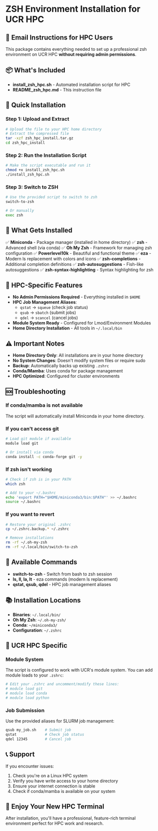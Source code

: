 # ZSH Environment Installation for UCR HPC

## 📧 Email Instructions for HPC Users

This package contains everything needed to set up a professional zsh environment on UCR HPC **without requiring admin permissions**.

## 📦 What's Included

- **install_zsh_hpc.sh** - Automated installation script for HPC
- **README_zsh_hpc.md** - This instruction file

## 🚀 Quick Installation

### Step 1: Upload and Extract

```bash
# Upload the file to your HPC home directory
# Extract the compressed file
tar -xzf zsh_hpc_install.tar.gz
cd zsh_hpc_install
```

### Step 2: Run the Installation Script

```bash
# Make the script executable and run it
chmod +x install_zsh_hpc.sh
./install_zsh_hpc.sh
```

### Step 3: Switch to ZSH

```bash
# Use the provided script to switch to zsh
switch-to-zsh

# Or manually
exec zsh
```

## 🎨 What Gets Installed

✅ **Miniconda** - Package manager (installed in home directory)
✅ **zsh** - Advanced shell (via conda)
✅ **Oh My Zsh** - Framework for managing zsh configuration
✅ **Powerlevel10k** - Beautiful and functional theme
✅ **eza** - Modern ls replacement with colors and icons
✅ **zsh-completions** - Additional completion definitions
✅ **zsh-autosuggestions** - Fish-like autosuggestions
✅ **zsh-syntax-highlighting** - Syntax highlighting for zsh

## 🔧 HPC-Specific Features

- **No Admin Permissions Required** - Everything installed in `$HOME`
- **HPC Job Management Aliases**:
  - `qstat` → `squeue` (check job status)
  - `qsub` → `sbatch` (submit jobs)
  - `qdel` → `scancel` (cancel jobs)
- **Module System Ready** - Configured for Lmod/Environment Modules
- **Home Directory Installation** - All tools in `~/.local/bin`

## ⚠️ Important Notes

- **Home Directory Only**: All installations are in your home directory
- **No System Changes**: Doesn't modify system files or require sudo
- **Backup**: Automatically backs up existing `.zshrc`
- **Conda/Mamba**: Uses conda for package management
- **HPC Optimized**: Configured for cluster environments

## 🆘 Troubleshooting

### If conda/mamba is not available

The script will automatically install Miniconda in your home directory.

### If you can't access git

```bash
# Load git module if available
module load git

# Or install via conda
conda install -c conda-forge git -y
```

### If zsh isn't working

```bash
# Check if zsh is in your PATH
which zsh

# Add to your ~/.bashrc
echo 'export PATH="$HOME/miniconda3/bin:$PATH"' >> ~/.bashrc
source ~/.bashrc
```

### If you want to revert

```bash
# Restore your original .zshrc
cp ~/.zshrc.backup.* ~/.zshrc

# Remove installations
rm -rf ~/.oh-my-zsh
rm -rf ~/.local/bin/switch-to-zsh
```

## 🔧 Available Commands

- **switch-to-zsh** - Switch from bash to zsh session
- **ls, ll, la, lt** - eza commands (modern ls replacement)
- **qstat, qsub, qdel** - HPC job management aliases

## 📚 Installation Locations

- **Binaries**: `~/.local/bin/`
- **Oh My Zsh**: `~/.oh-my-zsh/`
- **Conda**: `~/miniconda3/`
- **Configuration**: `~/.zshrc`

## 🎯 UCR HPC Specific

### Module System

The script is configured to work with UCR's module system. You can add module loads to your `.zshrc`:

```bash
# Edit your .zshrc and uncomment/modify these lines:
# module load git
# module load conda
# module load python
```

### Job Submission

Use the provided aliases for SLURM job management:

```bash
qsub my_job.sh    # Submit job
qstat             # Check job status
qdel 12345        # Cancel job
```

## 📞 Support

If you encounter issues:

1. Check you're on a Linux HPC system
2. Verify you have write access to your home directory
3. Ensure your internet connection is stable
4. Check if conda/mamba is available on your system

## 🎉 Enjoy Your New HPC Terminal

After installation, you'll have a professional, feature-rich terminal environment perfect for HPC work and research.
